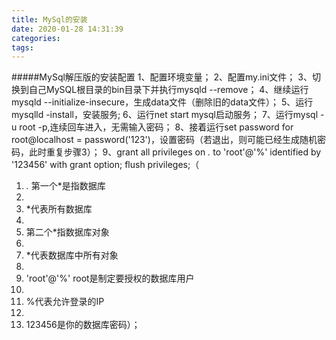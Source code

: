 ```yaml
---
title: MySql的安装
date: 2020-01-28 14:31:39
categories:
tags:
---
```

#####MySql解压版的安装配置
1、配置环境变量；
2、配置my.ini文件；
3、切换到自己MySQL根目录的bin目录下并执行mysqld --remove；
4、继续运行mysqld  --initialize-insecure，生成data文件（删除旧的data文件）；
5、运行mysqlld -install，安装服务;
6、运行net start mysql启动服务；
7、运行mysql -u root -p,连续回车进入，无需输入密码；
8、接着运行set password for root@localhost = password('123')，设置密码（若退出，则可能已经生成随机密码，此时重复步骤3）；
9、grant all privileges on *.* to 'root'@'%' identified by '123456' with grant option;  flush privileges;（
1. *.* 第一个*是指数据库
1. 
1. *代表所有数据库
1. 
1. 第二个*指数据库对象
1. 
1. *代表数据库中所有对象
1. 
1.  'root'@'%' root是制定要授权的数据库用户
1. 
1. %代表允许登录的IP
1. 
1. 123456是你的数据库密码）；